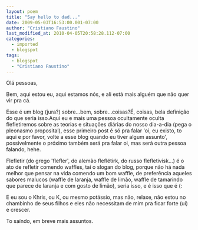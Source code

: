 ```yaml
---
layout: poem
title: "Say hello to dad..."
date: 2009-05-03T16:53:00.001-07:00
author: "Cristiano Faustino"
last_modified_at: 2010-04-05T20:58:28.112-07:00
categories:
  - imported
  - blogspot
tags:
  - blogspot
  - "Cristiano Faustino"
---
```


Olá pessoas,

Bem, aqui estou eu, aqui estamos nós, e ali está mais alguém que não quer vir pra cá.

Esse é um blog (jura?) sobre...bem, sobre...coisas?É, coisas, bela definição do que seria isso.Aqui eu e mais uma pessoa ocultamente oculta flefletiremos sobre as teorias e situações diárias do nosso dia-a-dia (pega o pleonasmo proposital), esse primeiro post é só pra falar 'oi, eu existo, to aqui e por favor, volte a esse blog quando eu tiver algum assunto', possivelmente o próximo também será pra falar oi, mas será outra pessoa falando, hehe.

Flefletir (do grego 'flefler', do alemão fleflëtirk, do russo flefletivisk...) é o ato de refletir comendo waffles, taí o slogan do blog, porque não há nada melhor que pensar na vida comendo um bom waffle, de preferência aqueles sabores malucos (waffle de laranja, waffle de limão, waffle de tamarindo que parece de laranja e com gosto de limão), seria isso, e é isso que é (:

E eu sou o Khris, ou K, ou mesmo potássio, mas não, relaxe, não estou no chambinho de seus filhos e eles não necessitam de mim pra ficar forte (ui) e crescer.

To saíndo, em breve mais assuntos.